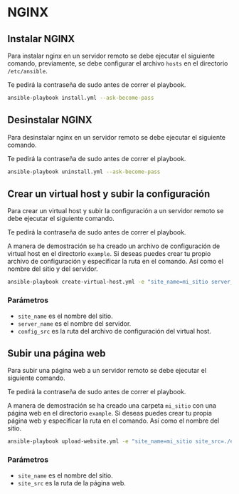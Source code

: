 # NGINX

## Instalar NGINX

Para instalar nginx en un servidor remoto se debe ejecutar el siguiente comando,
previamente, se debe configurar el archivo `hosts` en el directorio `/etc/ansible`.

Te pedirá la contraseña de sudo antes de correr el playbook.

```bash
ansible-playbook install.yml --ask-become-pass
```

## Desinstalar NGINX

Para desinstalar nginx en un servidor remoto se debe ejecutar el siguiente comando.

Te pedirá la contraseña de sudo antes de correr el playbook.

```bash
ansible-playbook uninstall.yml --ask-become-pass
```

## Crear un virtual host y subir la configuración

Para crear un virtual host y subir la configuración a un servidor remoto se debe ejecutar el siguiente comando.

Te pedirá la contraseña de sudo antes de correr el playbook.

A manera de demostración se ha creado un archivo de configuración de virtual host en el directorio `example`. Si deseas puedes crear tu propio archivo de configuración y 
especificar la ruta en el comando. Así como el nombre del sitio y del servidor.

```bash
ansible-playbook create-virtual-host.yml -e "site_name=mi_sitio server_name=mi_sitio.com config_src=./example/virtualhost.conf"
```

### Parámetros

- `site_name` es el nombre del sitio.
- `server_name` es el nombre del servidor.
- `config_src` es la ruta del archivo de configuración del virtual host.

## Subir una página web

Para subir una página web a un servidor remoto se debe ejecutar el siguiente comando.

Te pedirá la contraseña de sudo antes de correr el playbook.

A manera de demostración se ha creado una carpeta `mi_sitio` con una página web en el directorio `example`. Si deseas puedes crear tu propia página web y
especificar la ruta en el comando. Así como el nombre del sitio.

```bash
ansible-playbook upload-website.yml -e "site_name=mi_sitio site_src=./example/mi_sitio" --ask-become-pass
```

### Parámetros

- `site_name` es el nombre del sitio.
- `site_src` es la ruta de la página web.
